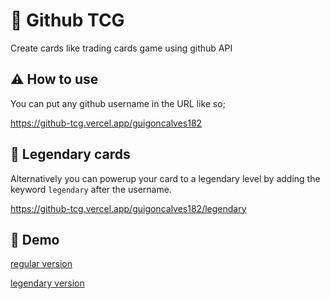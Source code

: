 # 🎴 Github TCG

Create cards like trading cards game using github API

## ⚠️ How to use

You can put any github username in the URL like so;

https://github-tcg.vercel.app/guigoncalves182

## 📢 Legendary cards

Alternatively you can powerup your card to a legendary level by adding the keyword `legendary` after the username.

https://github-tcg.vercel.app/guigoncalves182/legendary

## 💯 Demo 

[regular version](https://github-tcg.vercel.app/guigoncalves182)

[legendary version](https://github-tcg.vercel.app/guigoncalves182/legendary)
